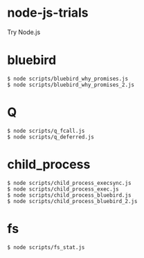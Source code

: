 # node-js-trials
Try Node.js

# bluebird
```
$ node scripts/bluebird_why_promises.js 
$ node scripts/bluebird_why_promises_2.js 
```


# Q
```
$ node scripts/q_fcall.js
$ node scripts/q_deferred.js
```


# child_process
```
$ node scripts/child_process_execsync.js
$ node scripts/child_process_exec.js
$ node scripts/child_process_bluebird.js
$ node scripts/child_process_bluebird_2.js
```

# fs
```
$ node scripts/fs_stat.js
```

